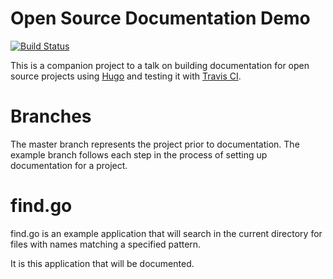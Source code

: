 # Open Source Documentation Demo

[![Build Status](https://travis-ci.org/theothertomelliott/docs_demo.svg?branch=master)](https://travis-ci.org/theothertomelliott/docs_demo)

This is a companion project to a talk on building documentation for open source projects using
[Hugo](https://gohugo.io/) and testing it with [Travis CI](https://travis-ci.org/).

# Branches

The master branch represents the project prior to documentation. The example branch follows
each step in the process of setting up documentation for a project.

# find.go

find.go is an example application that will search in the current directory for files with names matching
a specified pattern.

It is this application that will be documented.

